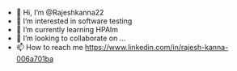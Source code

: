 - 👋 Hi, I’m @Rajeshkanna22
- 👀 I’m interested in software testing
- 🌱 I’m currently learning HPAlm
- 💞️ I’m looking to collaborate on ...
- 📫 How to reach me https://www.linkedin.com/in/rajesh-kanna-006a701ba

<!---
Rajeshkanna22/Rajeshkanna22 is a ✨ special ✨ repository because its `README.md` (this file) appears on your GitHub profile.
You can click the Preview link to take a look at your changes.
--->
